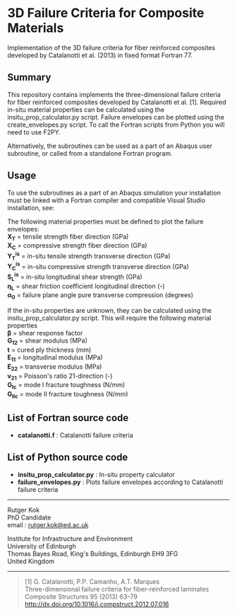 # 3D Failure Criteria for Composite Materials
Implementation of the 3D failure criteria for fiber reinforced composites developed by Catalanotti et al. (2013) in fixed format Fortran 77.

## Summary
This repository contains implements the three-dimensional failure criteria for fiber reinforced composites developed by Catalanotti et al. [1]. Required in-situ material properties can be calculated using the insitu_prop_calculator.py script. Failure envelopes can be plotted using the create_envelopes.py script. To call the Fortran scripts from Python you will need to use F2PY.

Alternatively, the subroutines can be used as a part of an Abaqus user subroutine, or called from a standalone Fortran program.

## Usage
To use the subroutines as a part of an Abaqus simulation your installation must be linked with a Fortran compiler and compatible Visual Studio installation, see: 

The following material properties must be defined to plot the failure envelopes:   
**X<sub>T</sub>** = tensile strength fiber direction (GPa)   
**X<sub>C</sub>** = compressive strength fiber direction (GPa)   
**Y<sub>T</sub><sup>is</sup>** =  in-situ tensile strength transverse direction (GPa)   
**Y<sub>C</sub><sup>is</sup>** = in-situ compressive strength transverse direction (GPa)   
**S<sub>L</sub><sup>is</sup>** = in-situ longitudinal shear strength (GPa)   
**η<sub>L</sub>** = shear friction coefficient longitudinal direction (-)   
**α<sub>0</sub>** = failure plane angle pure transverse compression (degrees)   
   
If the in-situ properties are unknown, they can be calculated using the insitu_prop_calculator.py script. This will require the following material properties   
**β** = shear response factor   
**G<sub>12</sub>** = shear modulus (MPa)   
**t** = cured ply thickness (mm)   
**E<sub>11</sub>** = longitudinal modulus (MPa)   
**E<sub>22</sub>** = transverse modulus (MPa)   
**ν<sub>21</sub>** =  Poisson's ratio 21-direction (-)   
**G<sub>Ic</sub>** = mode I fracture toughness (N/mm)   
**G<sub>IIc</sub>** = mode II fracture toughness (N/mm)   

## List of Fortran source code
- **catalanotti.f** : Catalanotti failure criteria

## List of Python source code
- **insitu_prop_calculator.py** : In-situ property calculator
- **failure_envelopes.py** : Plots failure envelopes according to Catalanotti failure criteria

***
Rutger Kok  
PhD Candidate  
email : rutger.kok@ed.ac.uk  

Institute for Infrastructure and Environment  
University of Edinburgh    
Thomas Bayes Road, King's Buildings, Edinburgh EH9 3FG   
United Kingdom

***
>[1] G. Catalanotti, P.P. Camanho, A.T. Marques  
>Three-dimensional failure criteria for fiber-reinforced laminates   
>Composite Structures 95 (2013) 63–79  
>http://dx.doi.org/10.1016/j.compstruct.2012.07.016  
